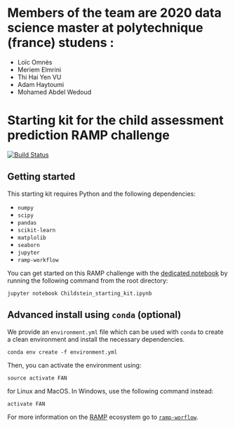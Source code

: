 

# Members of the team are 2020 data science master at polytechnique (france) studens :
* Loïc Omnès
* Meriem Elmrini
* Thi Hai Yen VU
* Adam Haytoumi
* Mohamed Abdel Wedoud



# Starting kit for the child assessment prediction RAMP challenge

[![Build Status](https://travis-ci.org/ramp-kits/fan_revenue_prediction.svg?branch=master)](https://travis-ci.org/ramp-kits/fan_revenue_prediction)

## Getting started

This starting kit requires Python and the following dependencies:

* `numpy`
* `scipy`
* `pandas`
* `scikit-learn`
* `matplolib`
* `seaborn`
* `jupyter`
* `ramp-workflow`

You can get started on this RAMP challenge with the
[dedicated notebook](Childstein_starting_kit.ipynb) by running the following command
from the root directory:

```
jupyter notebook Childstein_starting_kit.ipynb
```
## Advanced install using `conda` (optional)

We provide an `environment.yml` file which can be used with `conda` to
create a clean environment and install the necessary dependencies.

```
conda env create -f environment.yml
```

Then, you can activate the environment using:

```
source activate FAN
```

for Linux and MacOS. In Windows, use the following command instead:

```
activate FAN
```

For more information on the [RAMP](http:www.ramp.studio) ecosystem go to
[`ramp-worflow`](https://github.com/paris-saclay-cds/ramp-workflow).


